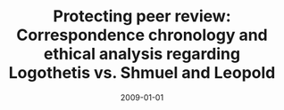 ---
title: "Protecting peer review: Correspondence chronology and ethical analysis regarding Logothetis vs. Shmuel and Leopold"
date: 2009-01-01
authors_string: P. Fox, E. Bullmore, Peter Bandettini, J. Lancaster
authors:
   - P. Fox
   - E. Bullmore
   - Peter Bandettini
   - J. Lancaster
author_ids:
   - peter_bandettini
journal: 'Human Brain Mapping'
volume: 30
issue: 
pages: 347-354
book_title: ''
publisher: ''
abstract: ''
project_id: 
paper_url: 
doi: 
data_loc: ''
code_loc: ''
file: '/assets/publications//assets/publications/'
file_name: '/assets/publications/'
type: journal_article
pub_str: ' (2009) Human Brain Mapping 30: 347-354'
layout: publication 
---
